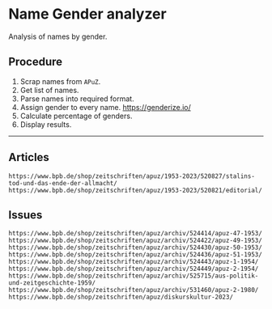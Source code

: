 # Name Gender analyzer
Analysis of names by gender.

## Procedure
1. Scrap names from `APuZ`.
2. Get list of names.
3. Parse names into required format.
4. Assign gender to every name. <https://genderize.io/>
5. Calculate percentage of genders.
6. Display results.

---

## Articles

```
https://www.bpb.de/shop/zeitschriften/apuz/1953-2023/520827/stalins-tod-und-das-ende-der-allmacht/
https://www.bpb.de/shop/zeitschriften/apuz/1953-2023/520821/editorial/
```

## Issues

```
https://www.bpb.de/shop/zeitschriften/apuz/archiv/524414/apuz-47-1953/
https://www.bpb.de/shop/zeitschriften/apuz/archiv/524422/apuz-49-1953/
https://www.bpb.de/shop/zeitschriften/apuz/archiv/524430/apuz-50-1953/
https://www.bpb.de/shop/zeitschriften/apuz/archiv/524436/apuz-51-1953/
https://www.bpb.de/shop/zeitschriften/apuz/archiv/524443/apuz-1-1954/
https://www.bpb.de/shop/zeitschriften/apuz/archiv/524449/apuz-2-1954/
https://www.bpb.de/shop/zeitschriften/apuz/archiv/525715/aus-politik-und-zeitgeschichte-1959/
https://www.bpb.de/shop/zeitschriften/apuz/archiv/531460/apuz-2-1980/
https://www.bpb.de/shop/zeitschriften/apuz/diskurskultur-2023/
```

